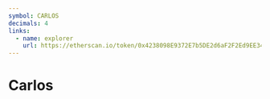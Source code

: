 ```yaml
---
symbol: CARLOS
decimals: 4
links:
  - name: explorer
    url: https://etherscan.io/token/0x4238098E9372E7b5DE2d6aF2F2Ed9EE34e183edE
---
```


# Carlos
